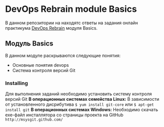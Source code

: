 # DevOps Rebrain module Basics

В данном репозитории на находятс ответы на задания онлайн практикума [DevOps Rebrain](https://rebrainme.com/devops/) модуля Basics.

## Модуль Basics

В данном модуле раскрываются следующие понятия:

- Основные понятия devops
- Система контроля версий Git

### Installing
Для выполнения заданий необходимо установить систему контроля версий Git
**В операционных системах семейства Linux:**
В зависимости от установленного дисрибутива
`$ yum install git-core`
или
`$ apt-get install git`
**В операционных системах Windows:**
Необходимо скачать exe-файл инсталлятора со страницы проекта на GitHub
`http://msysgit.github.com/`
